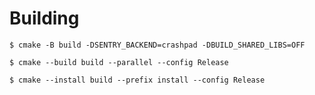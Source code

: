 # Building
    $ cmake -B build -DSENTRY_BACKEND=crashpad -DBUILD_SHARED_LIBS=OFF

    $ cmake --build build --parallel --config Release
    
    $ cmake --install build --prefix install --config Release